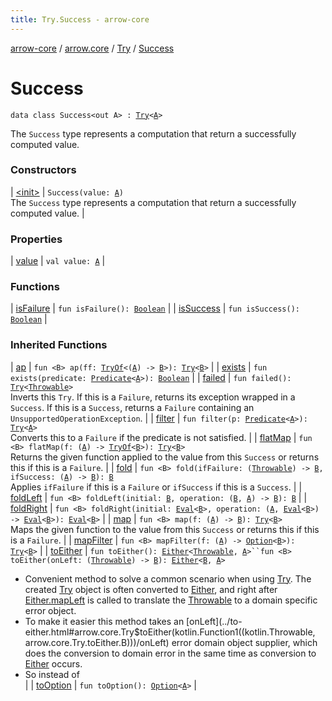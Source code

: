 ```yaml
---
title: Try.Success - arrow-core
---
```


[arrow-core](../../../index.html) / [arrow.core](../../index.html) / [Try](../index.html) / [Success](./index.html)

# Success

`data class Success<out A> : `[`Try`](../index.html)`<`[`A`](index.html#A)`>`

The `Success` type represents a computation that return a successfully computed value.

### Constructors

| [&lt;init&gt;](-init-.html) | `Success(value: `[`A`](index.html#A)`)`<br>The `Success` type represents a computation that return a successfully computed value. |

### Properties

| [value](value.html) | `val value: `[`A`](index.html#A) |

### Functions

| [isFailure](is-failure.html) | `fun isFailure(): `[`Boolean`](https://kotlinlang.org/api/latest/jvm/stdlib/kotlin/-boolean/index.html) |
| [isSuccess](is-success.html) | `fun isSuccess(): `[`Boolean`](https://kotlinlang.org/api/latest/jvm/stdlib/kotlin/-boolean/index.html) |

### Inherited Functions

| [ap](../ap.html) | `fun <B> ap(ff: `[`TryOf`](../../-try-of.html)`<(`[`A`](../index.html#A)`) -> `[`B`](../ap.html#B)`>): `[`Try`](../index.html)`<`[`B`](../ap.html#B)`>` |
| [exists](../exists.html) | `fun exists(predicate: `[`Predicate`](../../-predicate.html)`<`[`A`](../index.html#A)`>): `[`Boolean`](https://kotlinlang.org/api/latest/jvm/stdlib/kotlin/-boolean/index.html) |
| [failed](../failed.html) | `fun failed(): `[`Try`](../index.html)`<`[`Throwable`](https://kotlinlang.org/api/latest/jvm/stdlib/kotlin/-throwable/index.html)`>`<br>Inverts this `Try`. If this is a `Failure`, returns its exception wrapped in a `Success`. If this is a `Success`, returns a `Failure` containing an `UnsupportedOperationException`. |
| [filter](../filter.html) | `fun filter(p: `[`Predicate`](../../-predicate.html)`<`[`A`](../index.html#A)`>): `[`Try`](../index.html)`<`[`A`](../index.html#A)`>`<br>Converts this to a `Failure` if the predicate is not satisfied. |
| [flatMap](../flat-map.html) | `fun <B> flatMap(f: (`[`A`](../index.html#A)`) -> `[`TryOf`](../../-try-of.html)`<`[`B`](../flat-map.html#B)`>): `[`Try`](../index.html)`<`[`B`](../flat-map.html#B)`>`<br>Returns the given function applied to the value from this `Success` or returns this if this is a `Failure`. |
| [fold](../fold.html) | `fun <B> fold(ifFailure: (`[`Throwable`](https://kotlinlang.org/api/latest/jvm/stdlib/kotlin/-throwable/index.html)`) -> `[`B`](../fold.html#B)`, ifSuccess: (`[`A`](../index.html#A)`) -> `[`B`](../fold.html#B)`): `[`B`](../fold.html#B)<br>Applies `ifFailure` if this is a `Failure` or `ifSuccess` if this is a `Success`. |
| [foldLeft](../fold-left.html) | `fun <B> foldLeft(initial: `[`B`](../fold-left.html#B)`, operation: (`[`B`](../fold-left.html#B)`, `[`A`](../index.html#A)`) -> `[`B`](../fold-left.html#B)`): `[`B`](../fold-left.html#B) |
| [foldRight](../fold-right.html) | `fun <B> foldRight(initial: `[`Eval`](../../-eval/index.html)`<`[`B`](../fold-right.html#B)`>, operation: (`[`A`](../index.html#A)`, `[`Eval`](../../-eval/index.html)`<`[`B`](../fold-right.html#B)`>) -> `[`Eval`](../../-eval/index.html)`<`[`B`](../fold-right.html#B)`>): `[`Eval`](../../-eval/index.html)`<`[`B`](../fold-right.html#B)`>` |
| [map](../map.html) | `fun <B> map(f: (`[`A`](../index.html#A)`) -> `[`B`](../map.html#B)`): `[`Try`](../index.html)`<`[`B`](../map.html#B)`>`<br>Maps the given function to the value from this `Success` or returns this if this is a `Failure`. |
| [mapFilter](../map-filter.html) | `fun <B> mapFilter(f: (`[`A`](../index.html#A)`) -> `[`Option`](../../-option/index.html)`<`[`B`](../map-filter.html#B)`>): `[`Try`](../index.html)`<`[`B`](../map-filter.html#B)`>` |
| [toEither](../to-either.html) | `fun toEither(): `[`Either`](../../-either/index.html)`<`[`Throwable`](https://kotlinlang.org/api/latest/jvm/stdlib/kotlin/-throwable/index.html)`, `[`A`](../index.html#A)`>``fun <B> toEither(onLeft: (`[`Throwable`](https://kotlinlang.org/api/latest/jvm/stdlib/kotlin/-throwable/index.html)`) -> `[`B`](../to-either.html#B)`): `[`Either`](../../-either/index.html)`<`[`B`](../to-either.html#B)`, `[`A`](../index.html#A)`>`
* Convenient method to solve a common scenario when using [Try](../index.html). The created [Try](../index.html) object is often converted to [Either](../../-either/index.html), and right after [Either.mapLeft](../../-either/map-left.html) is called to translate the [Throwable](https://kotlinlang.org/api/latest/jvm/stdlib/kotlin/-throwable/index.html) to a domain specific error object.
* To make it easier this method takes an [onLeft](../to-either.html#arrow.core.Try$toEither(kotlin.Function1((kotlin.Throwable, arrow.core.Try.toEither.B)))/onLeft) error domain object supplier, which does the conversion to domain error in the same time as conversion to [Either](../../-either/index.html) occurs.
* So instead of
<br> |
| [toOption](../to-option.html) | `fun toOption(): `[`Option`](../../-option/index.html)`<`[`A`](../index.html#A)`>` |

